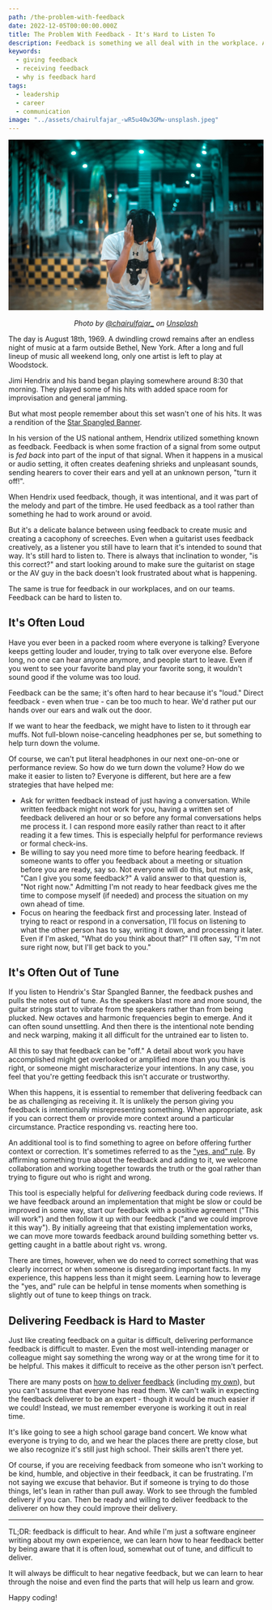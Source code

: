 ```yaml
---
path: /the-problem-with-feedback
date: 2022-12-05T00:00:00.000Z
title: The Problem With Feedback - It's Hard to Listen To
description: Feedback is something we all deal with in the workplace. And we are told to embrace it to learn and grow. But let's be honest - it's hard to listen to.
keywords:
  - giving feedback
  - receiving feedback
  - why is feedback hard
tags:
  - leadership
  - career
  - communication
image: "../assets/chairulfajar_-wR5u40w3GMw-unsplash.jpeg"
---
```


<center>

![Young man covering his ears and learning his head forward](../assets/chairulfajar_-wR5u40w3GMw-unsplash.jpeg)

<i> 

Photo by <a href="https://unsplash.com/@chairulfajar_?utm_source=unsplash&utm_medium=referral&utm_content=creditCopyText">@chairulfajar_</a> on <a href="https://unsplash.com/s/photos/too-loud?utm_source=unsplash&utm_medium=referral&utm_content=creditCopyText">Unsplash</a>
  
  
</i>


</center>

The day is August 18th, 1969. A dwindling crowd remains after an endless night of music at a farm outside Bethel, New York. After a long and full lineup of music all weekend long, only one artist is left to play at Woodstock.

Jimi Hendrix and his band began playing somewhere around 8:30 that morning. They played some of his hits with added space room for improvisation and general jamming.

But what most people remember about this set wasn't one of his hits. It was a rendition of the [Star Spangled Banner](https://www.jimihendrix.com/editorial/star-spangled-banner-jimi-hendrix-at-woodstock-the-anthem-of-a-generation/).

In his version of the US national anthem, Hendrix utilized something known as feedback. Feedback is when some fraction of a signal from some output is _fed_ _back_ into part of the input of that signal. When it happens in a musical or audio setting, it often creates deafening shrieks and unpleasant sounds, sending hearers to cover their ears and yell at an unknown person, "turn it off!". 

When Hendrix used feedback, though, it was intentional, and it was part of the melody and part of the timbre. He used feedback as a tool rather than something he had to work around or avoid. 

But it's a delicate balance between using feedback to create music and creating a cacophony of screeches. Even when a guitarist uses feedback creatively, as a listener you still have to learn that it's intended to sound that way. It's still hard to listen to. There is always that inclination to wonder, "is this correct?" and start looking around to make sure the guitarist on stage or the AV guy in the back doesn't look frustrated about what is happening.

The same is true for feedback in our workplaces, and on our teams. Feedback can be hard to listen to.

## It's Often Loud

Have you ever been in a packed room where everyone is talking? Everyone keeps getting louder and louder, trying to talk over everyone else. Before long, no one can hear anyone anymore, and people start to leave. Even if you went to see your favorite band play your favorite song, it wouldn't sound good if the volume was too loud.

Feedback can be the same; it's often hard to hear because it's "loud." Direct feedback - even when true - can be too much to hear. We'd rather put our hands over our ears and walk out the door.

If we want to hear the feedback, we might have to listen to it through ear muffs. Not full-blown noise-canceling headphones per se, but something to help turn down the volume. 

Of course, we can't put literal headphones in our next one-on-one or performance review. So how do we turn down the volume? How do we make it easier to listen to? Everyone is different, but here are a few strategies that have helped me:

* Ask for written feedback instead of just having a conversation. While written feedback might not work for you, having a written set of feedback delivered an hour or so before any formal conversations helps me process it. I can  respond more easily rather than react to it after reading it a few times. This is especially helpful for performance reviews or formal check-ins.
* Be willing to say you need more time to before hearing feedback. If someone wants to offer you feedback about a meeting or situation before you are ready, say so. Not everyone will do this, but many ask, "Can I give you some feedback?" A valid answer to that question is, "Not right now." Admitting I'm not ready to hear feedback gives me the time to compose myself (if needed) and process the situation on my own ahead of time.
* Focus on hearing the feedback first and processing later. Instead of trying to react or respond in a conversation, I'll focus on listening to what the other person has to say, writing it down, and processing it later. Even if I'm asked, "What do you think about that?" I'll often say, "I'm not sure right now, but I'll get back to you."


## It's Often Out of Tune

If you listen to Hendrix's Star Spangled Banner, the feedback pushes and pulls the notes out of tune. As the speakers blast more and more sound, the guitar strings start to vibrate from the speakers rather than from being plucked. New octaves and harmonic frequencies begin to emerge. And it can often sound unsettling. And then there is the intentional note bending and neck warping, making it all difficult for the untrained ear to listen to.

All this to say that feedback can be "off." A detail about work you have accomplished might get overlooked or amplified more than you think is right, or someone might mischaracterize your intentions. In any case, you feel that you're getting feedback this isn't accurate or trustworthy.

When this happens, it is essential to remember that delivering feedback can be as challenging as receiving it. It is unlikely the person giving you feedback is intentionally misrepresenting something. When appropriate, ask if you can correct them or provide more context around a particular circumstance. Practice responding vs. reacting here too.

An additional tool is to find something to agree on before offering further context or correction. It's sometimes referred to as the ["yes, and" rule](https://www.td.org/insights/leadership-improv-use-yes-and-never-yes-but). By affirming something true about the feedback and adding to it, we welcome collaboration and working together towards the truth or the goal rather than trying to figure out who is right and wrong.

This tool is especially helpful for _delivering_ feedback during code reviews. If we have feedback around an implementation that might be slow or could be improved in some way, start our feedback with a positive agreement ("This will work") and then follow it up with our feedback ("and we could improve it this way"). By initially agreeing that that existing implementation works, we can move more towards feedback around building something better vs. getting caught in a battle about right vs. wrong. 

There are times, however, when we do need to correct something that was clearly incorrect or when someone is disregarding important facts. In my experience, this happens less than it might seem. Learning how to leverage the "yes, and" rule can be helpful in tense moments when something is slightly out of tune to keep things on track.

## Delivering Feedback is Hard to Master

Just like creating feedback on a guitar is difficult, delivering performance feedback is difficult to master. Even the most well-intending manager or colleague might say something the wrong way or at the wrong time for it to be helpful. This makes it difficult to receive as the other person isn't perfect.

There are many posts on [how to deliver feedback](https://www.15five.com/blog/9-ways-to-give-effective-employee-feedback/) (including [my own](https://dangoslen.me/blog/how-to-give-technical-feedback/)), but you can't assume that everyone has read them. We can't walk in expecting the feedback deliverer to be an expert - though it would be much easier if we could! Instead, we must remember everyone is working it out in real time. 

It's like going to see a high school garage band concert. We know what everyone is trying to do, and we hear the places there are pretty close, but we also recognize it's still just high school. Their skills aren't there yet. 

Of course, if you are receiving feedback from someone who isn't working to be kind, humble, and objective in their feedback, it can be frustrating. I'm not saying we excuse that behavior. But if someone is trying to do those things, let's lean in rather than pull away. Work to see through the fumbled delivery if you can. Then be ready and willing to deliver feedback to the deliverer on how they could improve their delivery.

--- 

TL;DR: feedback is difficult to hear. And while I'm just a software engineer writing about my own experience, we can learn how to hear feedback better by being aware that it is often loud, somewhat out of tune, and difficult to deliver. 

It will always be difficult to hear negative feedback, but we can learn to hear through the noise and even find the parts that will help us learn and grow.

Happy coding!